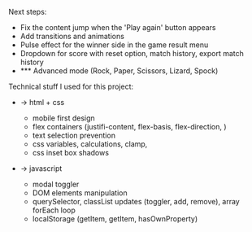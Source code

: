 Next steps:
- Fix the content jump when the 'Play again' button appears
- Add transitions and animations
- Pulse effect for the winner side in the game result menu
- Dropdown for score with reset option, match history, export match history
- *** Advanced mode (Rock, Paper, Scissors, Lizard, Spock)


Technical stuff I used for this project:
- -> html + css
	- mobile first design
	- flex containers (justifi-content, flex-basis, flex-direction, )
	- text selection prevention
	- css variables, calculations, clamp, 
	- css inset box shadows

- -> javascript
	- modal toggler
	- DOM elements manipulation
	- querySelector, classList updates (toggler, add, remove), array forEach loop
	- localStorage (getItem, getItem, hasOwnProperty)
